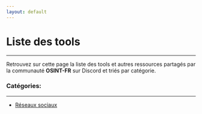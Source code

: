 ```yaml
---
layout: default
---
```


# Liste des tools

---

Retrouvez sur cette page la liste des tools et autres ressources partagés par la communauté **OSINT-FR** sur Discord et triés par catégorie.

### Catégories:

---

- [Réseaux sociaux](/tools/socialnetwork/index.html)

